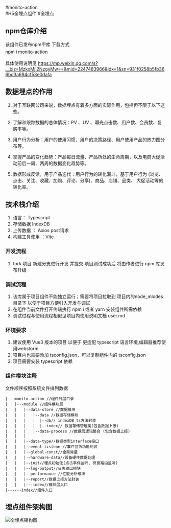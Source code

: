 #monito-action                                         
#H5全埋点组件 
#全埋点 

## npm仓库介绍
该组件已发布npm🪧库
下载方式<br/> 
npm i monito-action<br/>  
具体使用说明见 https://mp.weixin.qq.com/s?__biz=MzkxMjI2NzgyMw==&mid=2247483966&idx=1&sn=931f0258b5fb366bd3a694cf53e0dafa

## 数据埋点的作用
1. 对于互联网公司来说，数据埋点有着多方面的实际作用，包括但不限于以下这些。

2. 了解和跟踪数据的总体情况：PV 、UV 、曝光点击数、用户数、会员数、复购率等。

3. 用户行为分析：用户的使用习惯、用户的决策路径、用户使用产品的热力图分布等。

4. 掌握产品的变化趋势：产品每日流量、产品所处的生命周期，以及电商大促活动前后一周、两周的数据变化趋势等。

5. 数据形成反馈，用于产品迭代：用户行为的转化漏斗，基于用户行为 (浏览、点击、关注、收藏、加购、评论、分享)、商品、店铺、品类、 大促活动等的转化率。

## 技术栈介绍

1.  语言： Typescript 
2.  存储数据 IndexDB
3.  上传数据 ： Axios post请求
4.  构建工具使用 ：Vite

### 开发流程 

1.  fork 项目 新建分支进行开发 并提交 项目测试成功后 将由作者进行 npm 库发布升级

### 调试流程

1. 该库属于项目组件不能独立运行；需要将项目拉取到 项目内的node_mlodes 目录下 以便于项目方便引入开发与调试 
2. 在组件当前文件打开终端执行 npm i 或者 yarn 安装组件所需依赖 
3. 调试过程与使用流程相似见项目内使用说明文档 user.md

### 环境要求 

1. 建议使用 Vue3 版本的项目 以便于 更适配 typescript 语言环境,编辑器推荐使用webstorm
2. 项目内也需要添加 tsconfig.json，可以复制组件内的 tsconfig.json
3. 项目需要安装 typescript 依赖

### 组件模块注释

文件顺序按照系统文件排列数据

    |---monito-action //组件外层目录
    |   |---module //组件模块层
    |   |   |--data-store //数据模块
    |   |   |   |--data //数据存储模块
    |   |   |   |  |--db// indexDB ts方法封装
    |   |   |   |  |--index// 数据存储管理类(包含数据上报)
    |   |   |   |--data-process //数据层逻辑整合 (包含数据上报)
    |   |   |   
    |   |   |--data-type//数据类型interface接口 
    |   |   |--event-listener//事件监听功能封装
    |   |   |--global-const//全局常量
    |   |   |--hardware-data//设备硬件数据处理
    |   |   |--init//埋点初始化(点击事件监听, 页面路由监听)
    |   |   |--log-output//日志输出模块
    |   |   |--performance //性能分析模块
    |   |   |--report//数据上报方法封装
    |   |   |---index//模块层入口
    |------index//组件入口 

## 埋点组件架构图
![全埋点架构图](https://user-images.githubusercontent.com/89636513/228181013-fb31866e-a8b0-43ad-bfc7-d668cf9add32.png)
